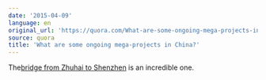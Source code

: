 ```yaml
---
date: '2015-04-09'
language: en
original_url: 'https://quora.com/What-are-some-ongoing-mega-projects-in-China/answer/Clément-Renaud'
source: quora
title: 'What are some ongoing mega-projects in China?'
---
```


The[bridge from Zhuhai to
Shenzhen](http://quora.com/Has-the-bridge-from-Zhuhai-to-Shenzhen-been-completed)
is an incredible one.
